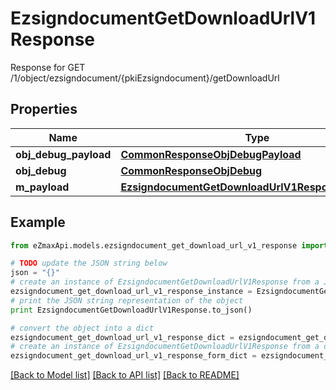 # EzsigndocumentGetDownloadUrlV1Response

Response for GET /1/object/ezsigndocument/{pkiEzsigndocument}/getDownloadUrl

## Properties

Name | Type | Description | Notes
------------ | ------------- | ------------- | -------------
**obj_debug_payload** | [**CommonResponseObjDebugPayload**](CommonResponseObjDebugPayload.md) |  | 
**obj_debug** | [**CommonResponseObjDebug**](CommonResponseObjDebug.md) |  | [optional] 
**m_payload** | [**EzsigndocumentGetDownloadUrlV1ResponseMPayload**](EzsigndocumentGetDownloadUrlV1ResponseMPayload.md) |  | 

## Example

```python
from eZmaxApi.models.ezsigndocument_get_download_url_v1_response import EzsigndocumentGetDownloadUrlV1Response

# TODO update the JSON string below
json = "{}"
# create an instance of EzsigndocumentGetDownloadUrlV1Response from a JSON string
ezsigndocument_get_download_url_v1_response_instance = EzsigndocumentGetDownloadUrlV1Response.from_json(json)
# print the JSON string representation of the object
print EzsigndocumentGetDownloadUrlV1Response.to_json()

# convert the object into a dict
ezsigndocument_get_download_url_v1_response_dict = ezsigndocument_get_download_url_v1_response_instance.to_dict()
# create an instance of EzsigndocumentGetDownloadUrlV1Response from a dict
ezsigndocument_get_download_url_v1_response_form_dict = ezsigndocument_get_download_url_v1_response.from_dict(ezsigndocument_get_download_url_v1_response_dict)
```
[[Back to Model list]](../README.md#documentation-for-models) [[Back to API list]](../README.md#documentation-for-api-endpoints) [[Back to README]](../README.md)



